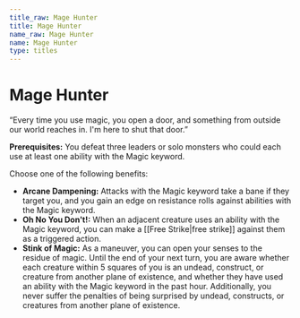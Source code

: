 ```yaml
---
title_raw: Mage Hunter
title: Mage Hunter
name_raw: Mage Hunter
name: Mage Hunter
type: titles
---
```


# Mage Hunter

“Every time you use magic, you open a door, and something from outside our world reaches in. I'm here to shut that door.”

**Prerequisites:** You defeat three leaders or solo monsters who could each use at least one ability with the Magic keyword.

Choose one of the following benefits:

- **Arcane Dampening:** Attacks with the Magic keyword take a bane if they target you, and you gain an edge on resistance rolls against abilities with the Magic keyword.
- **Oh No You Don't!:** When an adjacent creature uses an ability with the Magic keyword, you can make a [[Free Strike|free strike]] against them as a triggered action.
- **Stink of Magic:** As a maneuver, you can open your senses to the residue of magic. Until the end of your next turn, you are aware whether each creature within 5 squares of you is an undead, construct, or creature from another plane of existence, and whether they have used an ability with the Magic keyword in the past hour. Additionally, you never suffer the penalties of being surprised by undead, constructs, or creatures from another plane of existence.
